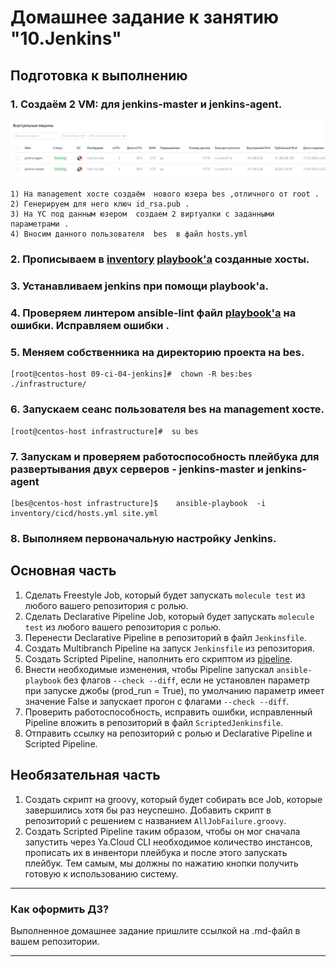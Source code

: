 # Домашнее задание к занятию "10.Jenkins"

## Подготовка к выполнению

### 1. Создаём 2 VM: для jenkins-master и jenkins-agent.

![img.png](images/img.png)

    1) На management хосте создаём  нового юзера bes ,отличного от root .  
    2) Генерируем для него ключ id_rsa.pub .  
    3) На YC под данным юзером  cоздаем 2 виртуалки с заданными параметрами .   
    4) Вносим данного пользователя  bes  в файл hosts.yml

### 2. Прописываем в [inventory](./infrastructure/inventory/cicd/hosts.yml) [playbook'a](./infrastructure/site.yml) созданные хосты.

### 3. Устанавливаем  jenkins при помощи playbook'a.

### 4. Проверяем линтером ansible-lint  файл  [playbook'a](./infrastructure/site.yml)  на ошибки. Исправляем ошибки .

### 5. Меняем  собственника на директорию проекта на bes.

    [root@centos-host 09-ci-04-jenkins]#  chown -R bes:bes ./infrastructure/

### 6. Запускаем сеанс пользователя bes на management хосте.
        
    [root@centos-host infrastructure]#  su bes

### 7. Запускам и проверяем работоспособность плейбука для развертывания двух серверов - jenkins-master  и  jenkins-agent 
          
    [bes@centos-host infrastructure]$    ansible-playbook  -i inventory/cicd/hosts.yml site.yml

### 8. Выполняем первоначальную настройку Jenkins.



## Основная часть

1. Сделать Freestyle Job, который будет запускать `molecule test` из любого вашего репозитория с ролью.
2. Сделать Declarative Pipeline Job, который будет запускать `molecule test` из любого вашего репозитория с ролью.
3. Перенести Declarative Pipeline в репозиторий в файл `Jenkinsfile`.
4. Создать Multibranch Pipeline на запуск `Jenkinsfile` из репозитория.
5. Создать Scripted Pipeline, наполнить его скриптом из [pipeline](./pipeline).
6. Внести необходимые изменения, чтобы Pipeline запускал `ansible-playbook` без флагов `--check --diff`, если не установлен параметр при запуске джобы (prod_run = True), по умолчанию параметр имеет значение False и запускает прогон с флагами `--check --diff`.
7. Проверить работоспособность, исправить ошибки, исправленный Pipeline вложить в репозиторий в файл `ScriptedJenkinsfile`.
8. Отправить ссылку на репозиторий с ролью и Declarative Pipeline и Scripted Pipeline.

## Необязательная часть

1. Создать скрипт на groovy, который будет собирать все Job, которые завершились хотя бы раз неуспешно. Добавить скрипт в репозиторий с решением с названием `AllJobFailure.groovy`.
2. Создать Scripted Pipeline таким образом, чтобы он мог сначала запустить через Ya.Cloud CLI необходимое количество инстансов, прописать их в инвентори плейбука и после этого запускать плейбук. Тем самым, мы должны по нажатию кнопки получить готовую к использованию систему.

---

### Как оформить ДЗ?

Выполненное домашнее задание пришлите ссылкой на .md-файл в вашем репозитории.

---
